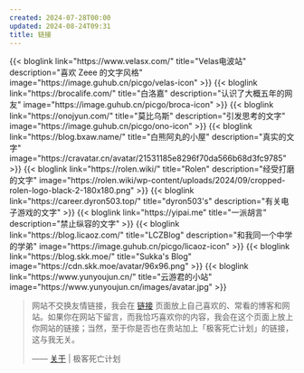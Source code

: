 ```yaml
---
created: 2024-07-28T00:00
updated: 2024-08-24T09:31
title: 链接
---
```


<div class="blog-links">
	{{< bloglink link="https://www.velasx.com/" title="Velas电波站" description="喜欢 Zeee 的文字风格" image="https://image.guhub.cn/picgo/velas-icon" >}}
		{{< bloglink link="https://brocalife.com/" title="白洛嘉" description="认识了大概五年的网友" image="https://image.guhub.cn/picgo/broca-icon" >}}
	{{< bloglink link="https://onojyun.com/" title="莫比乌斯" description="引发思考的文字" image="https://image.guhub.cn/picgo/ono-icon" >}}
	{{< bloglink link="https://blog.bxaw.name/" title="白熊阿丸的小屋" description="真实的文字" image="https://cravatar.cn/avatar/21531185e8296f70da566b68d3fc9785" >}}
	{{< bloglink link="https://rolen.wiki/" title="Rolen" description="经受打磨的文字" image="https://rolen.wiki/wp-content/uploads/2024/09/cropped-rolen-logo-black-2-180x180.png" >}}
	{{< bloglink link="https://career.dyron503.top/" title="dyron503's" description="有关电子游戏的文字" >}}
	{{< bloglink link="https://yipai.me" title="一派胡言" description="禁止纵容的文字" >}}
	{{< bloglink link="https://blog.licaoz.com/" title="LCZBlog" description="和我同一个中学的学弟" image="https://image.guhub.cn/picgo/licaoz-icon" >}}
	{{< bloglink link="https://blog.skk.moe/" title="Sukka's Blog" image="https://cdn.skk.moe/avatar/96x96.png" >}}
	{{< bloglink link="https://www.yunyoujun.cn/" title="云游君的小站" image="https://www.yunyoujun.cn/images/avatar.jpg" >}}
</div>

> 网站不交换友情链接，我会在 [链接](./links) 页面放上自己喜欢的、常看的博客和网站。如果你在网站下留言，而我恰巧喜欢你的内容，我会在这个页面上放上你网站的链接；当然，至于你是否也在贵站加上「极客死亡计划」的链接，这与我无关。
>
> —— [关于](/about) | 极客死亡计划
